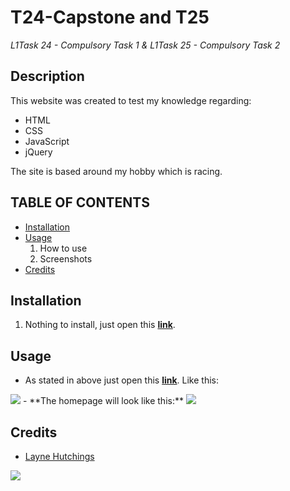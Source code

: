 # T24-Capstone and T25
*L1Task 24 - Compulsory Task 1 & L1Task 25 - Compulsory Task 2*

## Description

This website was created to test my knowledge regarding:

* HTML
* CSS
* JavaScript
* jQuery

The site is based around my hobby which is racing.

## TABLE OF CONTENTS
- [Installation](#installation)
- [Usage](#usage)
  1. How to use
  1. Screenshots
- [Credits](#credits)

## Installation
1. Nothing to install, just open this <a target="_blank" href="https://layne74.github.io/T24-Capstone/index.html">**link**</a>.

## Usage
- As stated in above just open this <a target="_blank" href="https://layne74.github.io/T24-Capstone/index.html">**link**</a>. Like this:
<img src="https://i.imgur.com/nhn60CG.gif">
- **The homepage will look like this:**
<img src="https://i.imgur.com/4iSqfv3.png">

## Credits
- <a href="https://github.com/layne74">Layne Hutchings</a>
<img src="https://avatars3.githubusercontent.com/u/68440534?s=96&v=4">
